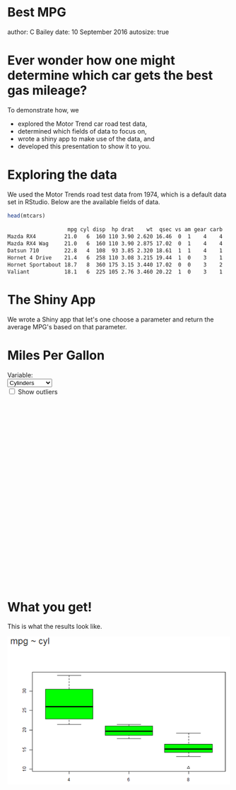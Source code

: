 Best MPG
========================================================
author: C Bailey
date: 10 September 2016
autosize: true

Ever wonder how one might determine which car gets the best gas mileage?
========================================================

To demonstrate how, we

- explored the Motor Trend car road test data,
- determined which fields of data to focus on,
- wrote a shiny app to make use of the data, and
- developed this presentation to show it to you.

Exploring the data
========================================================

We used the Motor Trends road test data from 1974, which is a default data set in RStudio. Below are the available fields of data.


```r
head(mtcars)
```

```
                   mpg cyl disp  hp drat    wt  qsec vs am gear carb
Mazda RX4         21.0   6  160 110 3.90 2.620 16.46  0  1    4    4
Mazda RX4 Wag     21.0   6  160 110 3.90 2.875 17.02  0  1    4    4
Datsun 710        22.8   4  108  93 3.85 2.320 18.61  1  1    4    1
Hornet 4 Drive    21.4   6  258 110 3.08 3.215 19.44  1  0    3    1
Hornet Sportabout 18.7   8  360 175 3.15 3.440 17.02  0  0    3    2
Valiant           18.1   6  225 105 2.76 3.460 20.22  1  0    3    1
```

The Shiny App
========================================================

We wrote a Shiny app that let's one choose a parameter and return the average MPG's based on that parameter.

<!--html_preserve--><div class="container-fluid">
<div class="row">
<div class="col-sm-12">
<h1>Miles Per Gallon</h1>
</div>
</div>
<div class="row">
<div class="col-sm-4">
<form class="well">
<div class="form-group shiny-input-container">
<label class="control-label" for="variable">Variable:</label>
<div>
<select id="variable"><option value="cyl" selected>Cylinders</option>
<option value="am">Transmission</option>
<option value="gear">Gears</option></select>
<script type="application/json" data-for="variable" data-nonempty="">{}</script>
</div>
</div>
<div class="form-group shiny-input-container">
<div class="checkbox">
<label>
<input id="outliers" type="checkbox"/>
<span>Show outliers</span>
</label>
</div>
</div>
</form>
</div>
<div class="col-sm-8">
<h3>
<div id="caption" class="shiny-text-output"></div>
</h3>
<div id="mpgPlot" class="shiny-plot-output" style="width: 100% ; height: 400px"></div>
</div>
</div>
</div><!--/html_preserve-->

What you get!
========================================================

This is what the results look like. 

![Sample Results](SampleResults.gif) 

